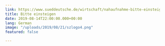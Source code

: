 ```yaml
---
link: https://www.sueddeutsche.de/wirtschaft/nahaufnahme-bitte-einsteigen-1.4564337
title: Bitte einsteigen
date: 2019-08-14T22:00:00.000+00:00
lang: German
image: "/uploads/2019/08/21/szlogo4.png"
featured: false

---
```

